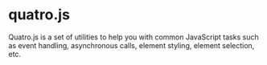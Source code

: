 # quatro.js

Quatro.js is a set of utilities to help you with common JavaScript tasks such as event handling, asynchronous calls, element styling, element selection, etc.

